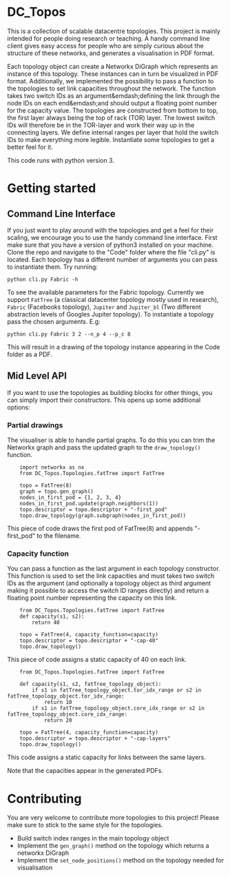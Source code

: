 # DC_Topos

This is a collection of scalable datacentre topologies. This project is mainly intended for people doing research or teaching. A handy command line client gives easy access for people who are simply curious about the structure of these networks, and generates a visualisation in PDF format. 

Each topology object can create a Networkx DiGraph which represents an instance of this topology. These instances can in turn be visualized in PDF format. Additionally, we implemented the possibility to pass a function to the topologies to set link capacities throughout the network. The function takes two switch IDs as an argument&emdash;defining the link through the node IDs on each end&emdash;and should output a floating point number for the capacity value.
The topologies are constructed from bottom to top, the first layer always being the top of rack (TOR) layer. The lowest switch IDs will therefore be in the TOR-layer and work their way up in the connecting layers. We define internal ranges per layer that hold the switch IDs to make everything more legible. Instantiate some topologies to get a better feel for it.

This code runs with python version 3.

# Getting started
## Command Line Interface

If you just want to play around with the topologies and get a feel for their scaling, we encourage you to use the handy command line interface. First make sure that you have a version of python3 installed on your machine. Clone the repo and navigate to the "Code" folder where the file "cli.py" is located. Each topology has a different number of arguments you can pass to instantiate them. Try running:
```
python cli.py Fabric -h
```
To see the available parameters for the Fabric topology. 
Currently we support `FatTree` (a classical datacenter topology mostly used in research), `Fabric` (Facebooks topology), `Jupiter` and `Jupiter_bl` (Two different abstraction levels of Googles Jupiter topology).
To instantiate a topology pass the chosen arguments. E.g:
```
python cli.py Fabric 3 2 --n_p 4 --p_c 8
```
This will result in a drawing of the topology instance appearing in the Code folder as a PDF.

## Mid Level API

If you want to use the topologies as building blocks for other things, you can simply import their constructors. This opens up some additional options:

### Partial drawings

The visualiser is able to handle partial graphs. To do this you can trim the Networkx graph and pass the updated graph to the `draw_topology()` function.
```
    import networkx as nx
    from DC_Topos.Topologies.fatTree import FatTree
    
    topo = FatTree(8)
    graph = topo.gen_graph()
    nodes_in_first_pod = {1, 2, 3, 4}
    nodes_in_first_pod.update(graph.neighbors(1))
    topo.descriptor = topo.descriptor + "-first_pod"
    topo.draw_topology(graph.subgraph(nodes_in_first_pod))
```
This piece of code draws the first pod of FatTree(8) and appends "-first_pod" to the filename.

### Capacity function

You can pass a function as the last argument in each topology constructor. This function is used to set the link capacities and must takes two switch IDs as the argument (and optionally a topology object as third argument making it possible to access the switch ID ranges directly) and return a floating point number representing the capacity on this link. 
```
    from DC_Topos.Topologies.fatTree import FatTree
    def capacity(s1, s2):
        return 40

    topo = FatTree(4, capacity_function=capacity)
    topo.descriptor = topo.descriptor + "-cap-40"
    topo.draw_topology()
```
This piece of code assigns a static capacity of 40 on each link.
```
    from DC_Topos.Topologies.fatTree import FatTree
    
    def capacity(s1, s2, fatTree_topology_object):
        if s1 in fatTree_topology_object.tor_idx_range or s2 in fatTree_topology_object.tor_idx_range:
            return 10
        if s1 in fatTree_topology_object.core_idx_range or s2 in fatTree_topology_object.core_idx_range:
            return 20
            
    topo = FatTree(4, capacity_function=capacity)
    topo.descriptor = topo.descriptor + "-cap-layers"
    topo.draw_topology()
```
This code assigns a static capacity for links between the same layers.

Note that the capacities appear in the generated PDFs.

# Contributing

You are very welcome to contribute more topologies to this project! Please make sure to stick to the same style for the topologies.
- Build switch index ranges in the main topology object
- Implement the `gen_graph()` method on the topology which returns a networkx DiGraph
- Implement the `set_node_positions()` method on the topology needed for visualisation
